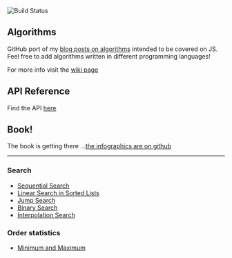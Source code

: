 ![Build Status](https://travis-ci.org/stoimen/algorithms.svg?branch=master)
## Algorithms

GitHub port of my [blog posts on algorithms](http://www.stoimen.com/category/algorithms/) intended to be covered on JS. Feel free to add algorithms written in different programming languages!

For more info visit the [wiki page](https://github.com/stoimen/algorithms/wiki)

## API Reference

Find the API [here](https://stoimen.github.io/algorithms/)

## Book!

The book is getting there ...[the infographics are on github](https://github.com/stoimen/infographics)

***

### Search

* [Sequential Search](https://github.com/stoimen/algorithms/wiki/Sequential-Search)
* [Linear Search in Sorted Lists](https://github.com/stoimen/algorithms/wiki/Linear-Search-in-Sorted-Lists)
* [Jump Search](https://github.com/stoimen/algorithms/wiki/Jump-Search)
* [Binary Search](https://github.com/stoimen/algorithms/wiki/Binary-Search)
* [Interpolation Search](https://github.com/stoimen/algorithms/wiki/Interpolation-Search)

### Order statistics

* [Minimum and Maximum](https://github.com/stoimen/algorithms/wiki/Minimum-and-Maximum)
